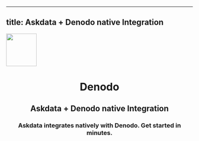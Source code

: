 
  ---
  title: Askdata + Denodo native Integration
  ---

<img class="dataset_icon mx-auto d-block mb-4" width="82" height="88" src="https://chart.askdata.com/datasets/icons/denodo.png" alt="">
<h1 class="dataset_title" style="text-align: center;">Denodo</h1>
<h2 class="dataset_subtitle" style="text-align: center;">Askdata + Denodo native Integration</h2> 
<h3 class="dataset_description" style="text-align: center;">Askdata integrates natively with  Denodo. Get started in minutes.</h3> 

  